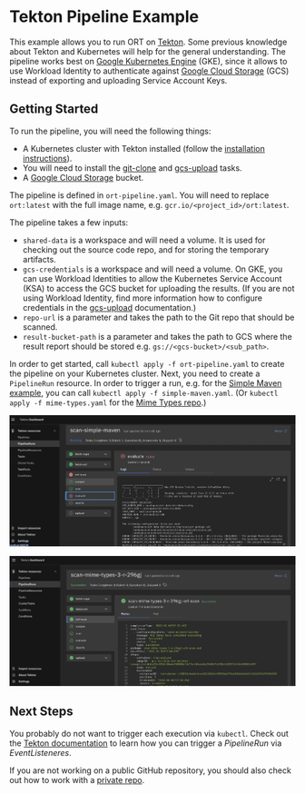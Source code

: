 # Tekton Pipeline Example

This example allows you to run ORT on [Tekton](https://tekton.dev/). Some previous knowledge about Tekton and Kubernetes
will help for the general understanding. The pipeline works best on
[Google Kubernetes Engine](https://cloud.google.com/kubernetes-engine) (GKE), since it allows to use Workload Identity
to authenticate against [Google Cloud Storage](https://cloud.google.com/products/storage) (GCS) instead of exporting and
uploading Service Account Keys.

## Getting Started

To run the pipeline, you will need the following things:
* A Kubernetes cluster with Tekton installed (follow the
  [installation instructions](https://tekton.dev/docs/pipelines/install/)).
* You will need to install the [git-clone](https://hub.tekton.dev/tekton/task/git-clone) and
  [gcs-upload](https://hub.tekton.dev/tekton/task/gcs-upload) tasks.
* A [Google Cloud Storage](https://cloud.google.com/products/storage) bucket.

The pipeline is defined in `ort-pipeline.yaml`. You will need to replace `ort:latest` with the full image name, e.g.
`gcr.io/<project_id>/ort:latest`.

The pipeline takes a few inputs:
* `shared-data` is a workspace and will need a volume. It is used for checking out the source code repo, and for storing
  the temporary artifacts.
* `gcs-credentials` is a workspace and will need a volume. On GKE, you can use Workload Identities to allow the
  Kubernetes Service Account (KSA) to access the GCS bucket for uploading the results. (If you are not using Workload
  Identity, find more information how to configure credentials in the
  [gcs-upload](https://hub.tekton.dev/tekton/task/gcs-upload) documentation.)
* `repo-url` is a parameter and takes the path to the Git repo that should be scanned.
* `result-bucket-path` is a parameter and takes the path to GCS where the result report should be stored e.g.
  `gs://<gcs-bucket>/<sub_path>`.

In order to get started, call `kubectl apply -f ort-pipeline.yaml` to create the pipeline on your Kubernetes cluster.
Next, you need to create a `PipelineRun` resource. In order to trigger a run, e.g. for the
[Simple Maven example](https://github.com/MarcelBochtler/maven-simple), you can call
`kubectl apply -f simple-maven.yaml`. (Or `kubectl apply -f mime-types.yaml` for the
[Mime Types repo](https://github.com/jshttp/mime-types).)

![Example run of Simple Maven](images/simple-maven.png)

![Example run of Mime Types](images/mime-types.png)

## Next Steps

You probably do not want to trigger each execution via `kubectl`. Check out the
[Tekton documentation](https://tekton.dev/docs/triggers/) to learn how you can trigger a _PipelineRun_ via
_EventListeneres_.

If you are not working on a public GitHub repository, you should also check out how to work with a
[private repo](https://hub.tekton.dev/tekton/task/git-clone).
